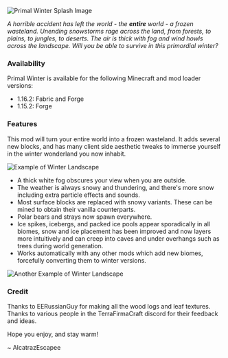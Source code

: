 ![Primal Winter Splash Image](./img/splash.png)

_A horrible accident has left the world - the **entire** world - a frozen wasteland. Unending snowstorms rage across the land, from forests, to plains, to jungles, to deserts. The air is thick with fog and wind howls across the landscape. Will you be able to survive in this primordial winter?_

### Availability

Primal Winter is available for the following Minecraft and mod loader versions:

- 1.16.2: Fabric and Forge
- 1.15.2: Forge

### Features

This mod will turn your entire world into a frozen wasteland. It adds several new blocks, and has many client side aesthetic tweaks to immerse yourself in the winter wonderland you now inhabit.

![Example of Winter Landscape](./img/savanna.png)

- A thick white fog obscures your view when you are outside.
- The weather is always snowy and thundering, and there's more snow including extra particle effects and sounds.
- Most surface blocks are replaced with snowy variants. These can be mined to obtain their vanilla counterparts.
- Polar bears and strays now spawn everywhere.
- Ice spikes, icebergs, and packed ice pools appear sporadically in all biomes, snow and ice placement has been improved and now layers more intuitively and can creep into caves and under overhangs such as trees during world generation.
- Works automatically with any other mods which add new biomes, forcefully converting them to winter versions.

![Another Example of Winter Landscape](./img/jungle.png)

### Credit

Thanks to EERussianGuy for making all the wood logs and leaf textures. Thanks to various people in the TerraFirmaCraft discord for their feedback and ideas.


Hope you enjoy, and stay warm!

~ AlcatrazEscapee
